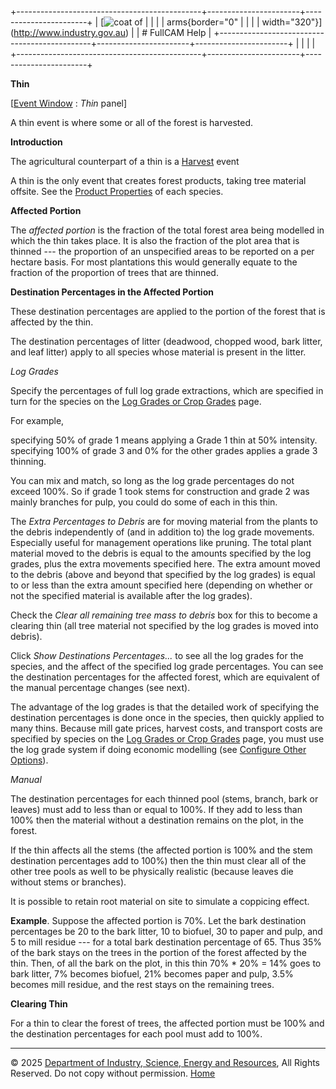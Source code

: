 +----------------------------------------------+-----------------------+-----------------------+
| [![coat of                                   |                       | [](index.htm)         |
| arms](imgs/DISER-inline_Mono.png){border="0" |                       |                       |
| width="320"}](http://www.industry.gov.au)    |                       | # FullCAM Help        |
+----------------------------------------------+-----------------------+-----------------------+
|                                              |                       |                       |
+----------------------------------------------+-----------------------+-----------------------+

**Thin**

\[[Event Window](137_Event%20Window.htm) : *Thin* panel\]

A thin event is where some or all of the forest is harvested.

**Introduction**

The agricultural counterpart of a thin is a [Harvest](153_Harvest.htm)
event

A thin is the only event that creates forest products, taking tree
material offsite. See the [Product
Properties](47_Product%20Properties.htm) of each species.

**Affected Portion**

The *affected portion* is the fraction of the total forest area being
modelled in which the thin takes place. It is also the fraction of the
plot area that is thinned --- the proportion of an unspecified areas to
be reported on a per hectare basis. For most plantations this would
generally equate to the fraction of the proportion of trees that are
thinned.

**Destination Percentages in the Affected Portion**

These destination percentages are applied to the portion of the forest
that is affected by the thin.

The destination percentages of litter (deadwood, chopped wood, bark
litter, and leaf litter) apply to all species whose material is present
in the litter.

*Log Grades*

Specify the percentages of full log grade extractions, which are
specified in turn for the species on the [Log Grades or Crop
Grades](http://www.fullcam.au/FullCAMServer2020/Help/263_Log%20Grades%20or%20Crop%20Grades.htm)
page.

For example,

specifying 50% of grade 1 means applying a Grade 1 thin at 50%
intensity.\
specifying 100% of grade 3 and 0% for the other grades applies a grade 3
thinning.

You can mix and match, so long as the log grade percentages do not
exceed 100%. So if grade 1 took stems for construction and grade 2 was
mainly branches for pulp, you could do some of each in this thin.

The *Extra Percentages to Debris* are for moving material from the
plants to the debris independently of (and in addition to) the log grade
movements. Especially useful for management operations like pruning. The
total plant material moved to the debris is equal to the amounts
specified by the log grades, plus the extra movements specified here.
The extra amount moved to the debris (above and beyond that specified by
the log grades) is equal to or less than the extra amount specified here
(depending on whether or not the specified material is available after
the log grades).

Check the *Clear all remaining tree mass to debris* box for this to
become a clearing thin (all tree material not specified by the log
grades is moved into debris).

Click *Show Destinations Percentages\...* to see all the log grades for
the species, and the affect of the specified log grade percentages. You
can see the destination percentages for the affected forest, which are
equivalent of the manual percentage changes (see next).

The advantage of the log grades is that the detailed work of specifying
the destination percentages is done once in the species, then quickly
applied to many thins. Because mill gate prices, harvest costs, and
transport costs are specified by species on the [Log Grades or Crop
Grades](http://www.fullcam.au/FullCAMServer2020/Help/263_Log%20Grades%20or%20Crop%20Grades.htm)
page, you must use the log grade system if doing economic modelling (see
[Configure Other Options](138_Configure%20Other%20Options.htm)).

*Manual*

The destination percentages for each thinned pool (stems, branch, bark
or leaves) must add to less than or equal to 100%. If they add to less
than 100% then the material without a destination remains on the plot,
in the forest.

If the thin affects all the stems (the affected portion is 100% and the
stem destination percentages add to 100%) then the thin must clear all
of the other tree pools as well to be physically realistic (because
leaves die without stems or branches).

It is possible to retain root material on site to simulate a coppicing
effect.

**Example**. Suppose the affected portion is 70%. Let the bark
destination percentages be 20 to the bark litter, 10 to biofuel, 30 to
paper and pulp, and 5 to mill residue --- for a total bark destination
percentage of 65. Thus 35% of the bark stays on the trees in the portion
of the forest affected by the thin. Then, of all the bark on the plot,
in this thin 70% \* 20% = 14% goes to bark litter, 7% becomes biofuel,
21% becomes paper and pulp, 3.5% becomes mill residue, and the rest
stays on the remaining trees.

**Clearing Thin**

For a thin to clear the forest of trees, the affected portion must be
100% and the destination percentages for each pool must add to 100%.

------------------------------------------------------------------------

© 2025 [Department of Industry, Science, Energy and
Resources](http://www.industry.gov.au "Department of Industry, Science, Energy and Resources"),
All Rights Reserved. Do not copy without permission.
[Home](index.htm "help index")
